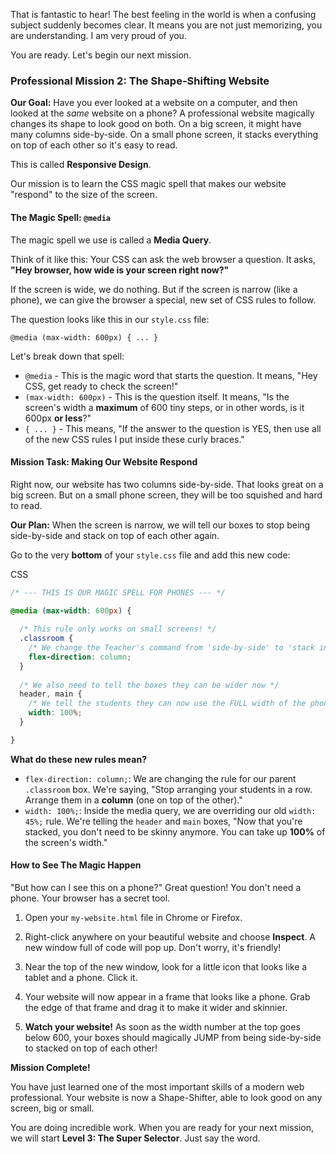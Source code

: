 That is fantastic to hear! The best feeling in the world is when a confusing subject suddenly becomes clear. It means you are not just memorizing, you are understanding. I am very proud of you.

You are ready. Let's begin our next mission.

### **Professional Mission 2: The Shape-Shifting Website**

**Our Goal:** Have you ever looked at a website on a computer, and then looked at the _same_ website on a phone? A professional website magically changes its shape to look good on both. On a big screen, it might have many columns side-by-side. On a small phone screen, it stacks everything on top of each other so it's easy to read.

This is called **Responsive Design**.

Our mission is to learn the CSS magic spell that makes our website "respond" to the size of the screen.

#### **The Magic Spell: `@media`**

The magic spell we use is called a **Media Query**.

Think of it like this: Your CSS can ask the web browser a question. It asks, **"Hey browser, how wide is your screen right now?"**

If the screen is wide, we do nothing. But if the screen is narrow (like a phone), we can give the browser a special, new set of CSS rules to follow.

The question looks like this in our `style.css` file:

`@media (max-width: 600px) { ... }`

Let's break down that spell:

- `@media` - This is the magic word that starts the question. It means, "Hey CSS, get ready to check the screen!"
- `(max-width: 600px)` - This is the question itself. It means, "Is the screen's width a **maximum** of 600 tiny steps, or in other words, is it 600px **or less**?"
- `{ ... }` - This means, "If the answer to the question is YES, then use all of the new CSS rules I put inside these curly braces."

#### **Mission Task: Making Our Website Respond**

Right now, our website has two columns side-by-side. That looks great on a big screen. But on a small phone screen, they will be too squished and hard to read.

**Our Plan:** When the screen is narrow, we will tell our boxes to stop being side-by-side and stack on top of each other again.

Go to the very **bottom** of your `style.css` file and add this new code:

CSS

```CSS
/* --- THIS IS OUR MAGIC SPELL FOR PHONES --- */

@media (max-width: 600px) {
  
  /* This rule only works on small screens! */
  .classroom {
    /* We change the Teacher's command from 'side-by-side' to 'stack in a column' */
    flex-direction: column;
  }
  
  /* We also need to tell the boxes they can be wider now */
  header, main {
    /* We tell the students they can now use the FULL width of the phone screen */
    width: 100%;
  }

}
```

**What do these new rules mean?**

- `flex-direction: column;`: We are changing the rule for our parent `.classroom` box. We're saying, "Stop arranging your students in a row. Arrange them in a **column** (one on top of the other)."
- `width: 100%;`: Inside the media query, we are overriding our old `width: 45%;` rule. We're telling the `header` and `main` boxes, "Now that you're stacked, you don't need to be skinny anymore. You can take up **100%** of the screen's width."

#### **How to See The Magic Happen**

"But how can I see this on a phone?" Great question! You don't need a phone. Your browser has a secret tool.

1. Open your `my-website.html` file in Chrome or Firefox.
    
2. Right-click anywhere on your beautiful website and choose **Inspect**. A new window full of code will pop up. Don't worry, it's friendly!
    
3. Near the top of the new window, look for a little icon that looks like a tablet and a phone. Click it.
    
4. Your website will now appear in a frame that looks like a phone. Grab the edge of that frame and drag it to make it wider and skinnier.
    
5. **Watch your website!** As soon as the width number at the top goes below 600, your boxes should magically JUMP from being side-by-side to stacked on top of each other!
    

**Mission Complete!**

You have just learned one of the most important skills of a modern web professional. Your website is now a Shape-Shifter, able to look good on any screen, big or small.

You are doing incredible work. When you are ready for your next mission, we will start **Level 3: The Super Selector**. Just say the word.